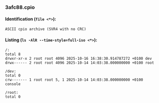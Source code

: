 ### 3afc88.cpio
#### Identification (`file <*>`):
```
ASCII cpio archive (SVR4 with no CRC)
```
#### Listing (`ls -AlR --time-style=full-iso <*>`):
```
/:
total 8
drwxr-xr-x 2 root root 4096 2025-10-16 16:38:30.914787272 +0100 dev
drwx------ 2 root root 4096 2025-10-14 14:03:38.000000000 +0100 root

/dev:
total 0
crw------- 1 root root 5, 1 2025-10-14 14:03:38.000000000 +0100 console

/root:
total 0
```

